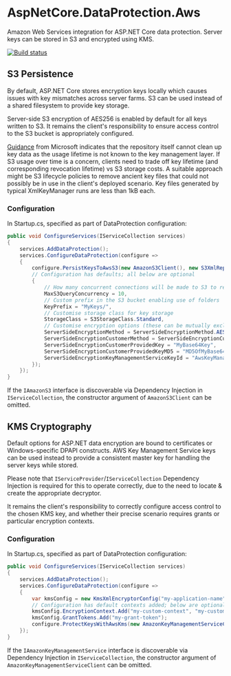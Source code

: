 # AspNetCore.DataProtection.Aws
Amazon Web Services integration for ASP.NET Core data protection.
Server keys can be stored in S3 and encrypted using KMS.

[![Build status](https://ci.appveyor.com/api/projects/status/5k00d5fdfspjv20e?svg=true)](https://ci.appveyor.com/project/hotchkj/aspnetcore-dataprotection-aws)

## S3 Persistence
By default, ASP.NET Core stores encryption keys locally which causes issues with key mismatches across server farms. S3 can be used instead of a shared filesystem to provide key storage.

Server-side S3 encryption of AES256 is enabled by default for all keys written to S3. It remains the client's responsibility to ensure access control to the S3 bucket is appropriately configured.

[Guidance](https://github.com/aspnet/DataProtection/issues/158) from Microsoft indicates that the repository itself cannot clean up key data as the usage lifetime is not known to the key management layer. If S3 usage over time is a concern, clients need to trade off key lifetime (and corresponding revocation lifetime) vs S3 storage costs. A suitable approach might be S3 lifecycle policies to remove ancient key files that could not possibly be in use in the client's deployed scenario. Key files generated by typical XmlKeyManager runs are less than 1kB each.

### Configuration
In Startup.cs, specified as part of DataProtection configuration:
```csharp
public void ConfigureServices(IServiceCollection services)
{
    services.AddDataProtection();
    services.ConfigureDataProtection(configure =>
    {
        configure.PersistKeysToAwsS3(new AmazonS3Client(), new S3XmlRepositoryConfig("my-bucket-name")
        // Configuration has defaults; all below are optional
        {
            // How many concurrent connections will be made to S3 to retrieve key data
            MaxS3QueryConcurrency = 10,
            // Custom prefix in the S3 bucket enabling use of folders
            KeyPrefix = "MyKeys/",
            // Customise storage class for key storage
            StorageClass = S3StorageClass.Standard,
            // Customise encryption options (these can be mutually exclusive - don't just copy & paste!)
            ServerSideEncryptionMethod = ServerSideEncryptionMethod.AES256,
            ServerSideEncryptionCustomerMethod = ServerSideEncryptionCustomerMethod.AES256,
            ServerSideEncryptionCustomerProvidedKey = "MyBase64Key",
            ServerSideEncryptionCustomerProvidedKeyMD5 = "MD5OfMyBase64Key",
            ServerSideEncryptionKeyManagementServiceKeyId = "AwsKeyManagementServiceId"
        });
    });
}
```
If the `IAmazonS3` interface is discoverable via Dependency Injection in `IServiceCollection`, the constructor argument of `AmazonS3Client` can be omitted.

## KMS Cryptography
Default options for ASP.NET data encryption are bound to certificates or Windows-specific DPAPI constructs. AWS Key Management Service keys can be used instead to provide a consistent master key for handling the server keys while stored.

Please note that `IServiceProvider`/`IServiceCollection` Dependency Injection is required for this to operate correctly, due to the need to locate & create the appropriate decryptor.

It remains the client's responsibility to correctly configure access control to the chosen KMS key, and whether their precise scenario requires grants or particular encryption contexts.

### Configuration
In Startup.cs, specified as part of DataProtection configuration:
```csharp
public void ConfigureServices(IServiceCollection services)
{
    services.AddDataProtection();
    services.ConfigureDataProtection(configure =>
    {
        var kmsConfig = new KmsXmlEncryptorConfig("my-application-name", "alias/MyKmsAlias");
        // Configuration has default contexts added; below are optional if using grants or additional contexts
        kmsConfig.EncryptionContext.Add("my-custom-context", "my-custom-value");
        kmsConfig.GrantTokens.Add("my-grant-token");
        configure.ProtectKeysWithAwsKms(new AmazonKeyManagementServiceClient(), kmsConfig);
    });
}
```
If the `IAmazonKeyManagementService` interface is discoverable via Dependency Injection in `IServiceCollection`, the constructor argument of `AmazonKeyManagementServiceClient` can be omitted.